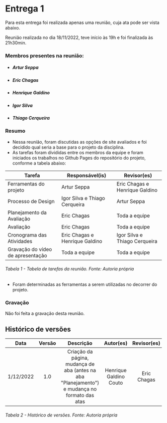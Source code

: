 # Entrega 1

Para esta entrega foi realizada apenas uma reunião, cuja ata pode ser vista abaixo.

Reunião realizada no dia 18/11/2022, teve início às 19h e foi finalizada às 21h30min.
### Membros presentes na reunião:
- ##### Artur Seppa
- ##### Eric Chagas
- ##### Henrique Galdino
- ##### Igor Silva
- ##### Thiago Cerqueira

### Resumo

- Nessa reunião, foram discutidas as opções de site avaliados e foi decidido qual seria a base para o projeto da disciplina.
- As tarefas foram divididas entre os membros da equipe e foram iniciados os trabalhos no Github Pages do repositório do projeto, conforme a tabela abaixo:


| Tarefa | Responsável(is) | Revisor(es) |
| ---- | ---- |------------------------ |
| Ferramentas do projeto | Artur Seppa | Eric Chagas e Henrique Galdino|
| Processo de Design | Igor Silva e Thiago Cerqueira | Artur Seppa |
| Planejamento da Avaliação | Eric Chagas | Toda a equipe |
| Avaliação | Eric Chagas | Toda a equipe |
| Cronograma das Atividades | Eric Chagas e Henrique Galdino | Igor Silva e Thiago Cerqueira |
| Gravação do vídeo de apresentação | Toda a equipe | Toda a equipe |

###### Tabela 1 - Tabela de tarefas da reunião. Fonte: Autoria própria

- Foram determinadas as ferramentas a serem utilizadas no decorrer do projeto.

### Gravação
Não foi feita a gravação desta reunião.

## Histórico de versões
|    Data    | Versão |                                       Descrição                                       |        Autor(es)        |         Revisor(es)         |
| :--------: | :----: | :-----------------------------------------------------------------------------------: | :---------------------: | :---------------------: |
| 1/12/2022 |  1.0   |                            Criação da página, mudança de aba (antes na aba "Planejamento") e mudança no formato das atas                           |   Henrique Galdino Couto    | Eric Chagas |



###### Tabela 2 - Histórico de versões. Fonte: Autoria própria